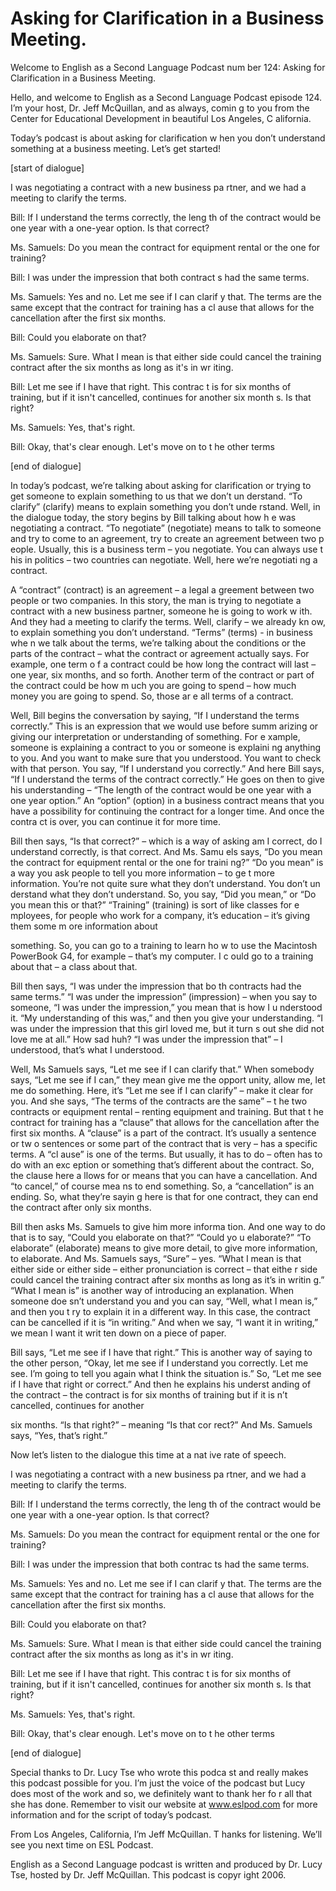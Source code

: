 # Asking for Clarification in a Business Meeting.

Welcome to English as a Second Language Podcast num ber 124: Asking for Clarification in a Business Meeting. 

Hello, and welcome to English as a Second Language Podcast episode 124. I’m your host, Dr. Jeff McQuillan, and as always, comin g to you from the Center for Educational Development in beautiful Los Angeles, C alifornia. 

Today’s podcast is about asking for clarification w hen you don’t understand something at a business meeting. Let’s get started!  

[start of dialogue] 

I was negotiating a contract with a new business pa rtner, and we had a meeting to clarify the terms. 

Bill: If I understand the terms correctly, the leng th of the contract would be one year with a one-year option. Is that correct? 

Ms. Samuels: Do you mean the contract for equipment  rental or the one for training? 

Bill: I was under the impression that both contract s had the same terms. 

Ms. Samuels: Yes and no. Let me see if I can clarif y that. The terms are the same except that the contract for training has a cl ause that allows for the cancellation after the first six months.  

Bill: Could you elaborate on that? 

Ms. Samuels: Sure. What I mean is that either side could cancel the training contract after the six months as long as it's in wr iting.  

Bill: Let me see if I have that right. This contrac t is for six months of training, but if it isn't cancelled, continues for another six month s. Is that right?  

Ms. Samuels: Yes, that's right.  

Bill: Okay, that's clear enough. Let's move on to t he other terms  

[end of dialogue] 

In today’s podcast, we’re talking about asking for clarification or trying to get someone to explain something to us that we don’t un derstand. “To clarify” (clarify) means to explain something you don’t unde rstand. Well, in the dialogue today, the story begins by Bill talking about how h e was negotiating a contract. “To negotiate” (negotiate) means to talk to someone  and try to come to an agreement, try to create an agreement between two p eople. Usually, this is a business term – you negotiate. You can always use t his in politics – two countries can negotiate. Well, here we’re negotiati ng a contract.  

A “contract” (contract) is an agreement – a legal a greement between two people or two companies. In this story, the man is trying to negotiate a contract with a new business partner, someone he is going to work w ith. And they had a meeting to clarify the terms. Well, clarify – we already kn ow, to explain something you don’t understand. “Terms” (terms) - in business whe n we talk about the terms, we’re talking about the conditions or the parts of the contract – what the contract or agreement actually says. For example, one term o f a contract could be how long the contract will last – one year, six months,  and so forth. Another term of the contract or part of the contract could be how m uch you are going to spend – how much money you are going to spend. So, those ar e all terms of a contract.  

Well, Bill begins the conversation by saying, “If I  understand the terms correctly.” This is an expression that we would use before summ arizing or giving our interpretation or understanding of something. For e xample, someone is explaining a contract to you or someone is explaini ng anything to you. And you want to make sure that you understood. You want to check with that person. You say, “If I understand you correctly.” And here Bill  says, “If I understand the terms of the contract correctly.” He goes on then to give  his understanding – “The length of the contract would be one year with a one  year option.” An “option” (option) in a business contract means that you have  a possibility for continuing the contract for a longer time. And once the contra ct is over, you can continue it for more time.  

Bill then says, “Is that correct?” – which is a way  of asking am I correct, do I understand correctly, is that correct. And Ms. Samu els says, “Do you mean the contract for equipment rental or the one for traini ng?” “Do you mean” is a way you ask people to tell you more information – to ge t more information. You’re not quite sure what they don’t understand. You don’t un derstand what they don’t understand. So, you say, “Did you mean,” or “Do you  mean this or that?” “Training” (training) is sort of like classes for e mployees, for people who work for a company, it’s education – it’s giving them some m ore information about  

something. So, you can go to a training to learn ho w to use the Macintosh PowerBook G4, for example – that’s my computer. I c ould go to a training about that – a class about that. 

Bill then says, “I was under the impression that bo th contracts had the same terms.” “I was under the impression” (impression) –  when you say to someone, “I was under the impression,” you mean that is how I u nderstood it. “My understanding of this was,” and then you give your understanding. “I was under the impression that this girl loved me, but it turn s out she did not love me at all.” How sad huh? “I was under the impression that” – I understood, that’s what I understood.  

Well, Ms Samuels says, “Let me see if I can clarify  that.” When somebody says, “Let me see if I can,” they mean give me the opport unity, allow me, let me do something. Here, it’s “Let me see if I can clarify”  – make it clear for you. And she says, “The terms of the contracts are the same” – t he two contracts or equipment rental – renting equipment and training. But that t he contract for training has a “clause” that allows for the cancellation after the  first six months. A “clause” is a part of the contract. It’s usually a sentence or tw o sentences or some part of the contract that is very – has a specific terms. A “cl ause” is one of the terms. But usually, it has to do – often has to do with an exc eption or something that’s different about the contract. So, the clause here a llows for or means that you can have a cancellation. And “to cancel,” of course mea ns to end something. So, a “cancellation” is an ending. So, what they’re sayin g here is that for one contract, they can end the contract after only six months. 

Bill then asks Ms. Samuels to give him more informa tion. And one way to do that is to say, “Could you elaborate on that?” “Could yo u elaborate?” “To elaborate” (elaborate) means to give more detail, to give more  information, to elaborate. And Ms. Samuels says, “Sure” – yes. “What I mean is  that either side or either side – either pronunciation is correct – that eithe r side could cancel the training contract after six months as long as it’s in writin g.” “What I mean is” is another way of introducing an explanation. When someone doe sn’t understand you and you can say, “Well, what I mean is,” and then you t ry to explain it in a different way. In this case, the contract can be cancelled if  it is “in writing.” And when we say, “I want it in writing,” we mean I want it writ ten down on a piece of paper. 

Bill says, “Let me see if I have that right.” This is another way of saying to the other person, “Okay, let me see if I understand you  correctly. Let me see. I’m going to tell you again what I think the situation is.” So, “Let me see if I have that right or correct.” And then he explains his underst anding of the contract – the contract is for six months of training but if it is n’t cancelled, continues for another  

six months. “Is that right?” – meaning “Is that cor rect?” And Ms. Samuels says, “Yes, that’s right.”  

Now let’s listen to the dialogue this time at a nat ive rate of speech. 

I was negotiating a contract with a new business pa rtner, and we had a meeting to clarify the terms. 

Bill: If I understand the terms correctly, the leng th of the contract would be one year with a one-year option. Is that correct? 

Ms. Samuels: Do you mean the contract for equipment  rental or the one for training? 

Bill: I  was under the impression that both contrac ts had the same terms. 

Ms. Samuels: Yes and no. Let me see if I can clarif y that. The terms are the same except that the contract for training has a cl ause that allows for the cancellation after the first six months.  

Bill: Could you elaborate on that? 

Ms. Samuels: Sure. What I mean is that either side could cancel the training contract after the six months as long as it's in wr iting.  

Bill: Let me see if I have that right. This contrac t is for six months of training, but if it isn't cancelled, continues for another six month s. Is that right?  

Ms. Samuels: Yes, that's right.  

Bill: Okay, that's clear enough. Let's move on to t he other terms  

[end of dialogue] 

Special thanks to Dr. Lucy Tse who wrote this podca st and really makes this podcast possible for you. I’m just the voice of the  podcast but Lucy does most of the work and so, we definitely want to thank her fo r all that she has done. Remember to visit our website at www.eslpod.com for  more information and for the script of today’s podcast. 

From Los Angeles, California, I’m Jeff McQuillan. T hanks for listening. We’ll see you next time on ESL Podcast.  

 English as a Second Language podcast is written and  produced by Dr. Lucy Tse, hosted by Dr. Jeff McQuillan. This podcast is copyr ight 2006.

